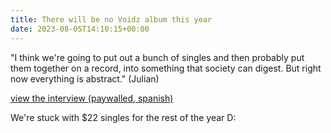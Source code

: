 ```yaml
---
title: There will be no Voidz album this year
date: 2023-08-05T14:10:15+00:00
---
```


"I think we're going to put out a bunch of singles and then probably put them together on a record, into something that society can digest. But right now everything is abstract." (Julian)

[view the interview (paywalled, spanish)](https://www.rockdelux.com/es/musica/the-voidz--un-monstruo-de-seis-cabezas)

We're stuck with $22 singles for the rest of the year D:
